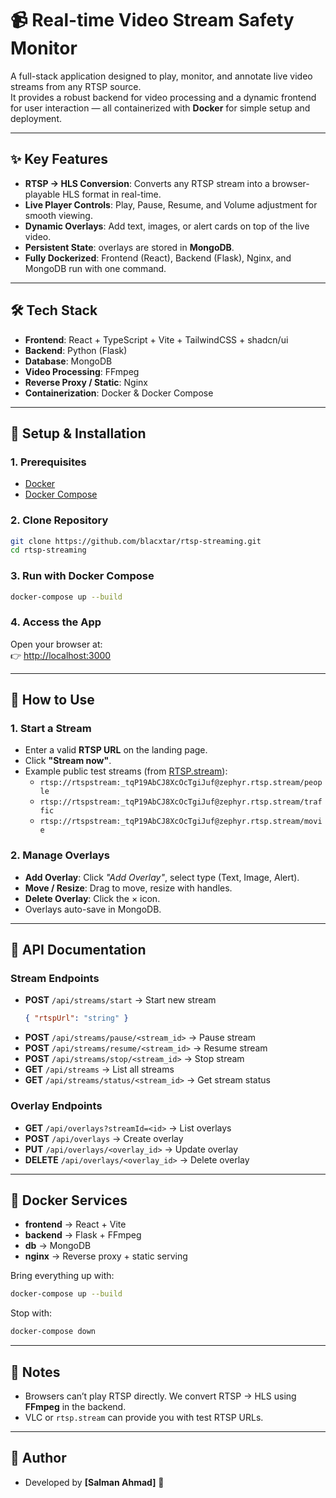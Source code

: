# 📹 Real-time Video Stream Safety Monitor

A full-stack application designed to play, monitor, and annotate live video streams from any RTSP source.  
It provides a robust backend for video processing and a dynamic frontend for user interaction — all containerized with **Docker** for simple setup and deployment.

---

## ✨ Key Features

- **RTSP → HLS Conversion**: Converts any RTSP stream into a browser-playable HLS format in real-time.  
- **Live Player Controls**: Play, Pause, Resume, and Volume adjustment for smooth viewing.  
- **Dynamic Overlays**: Add text, images, or alert cards on top of the live video.  
- **Persistent State**: overlays are stored in **MongoDB**.  
- **Fully Dockerized**: Frontend (React), Backend (Flask), Nginx, and MongoDB run with one command.  

---

## 🛠 Tech Stack

- **Frontend**: React + TypeScript + Vite + TailwindCSS + shadcn/ui  
- **Backend**: Python (Flask)  
- **Database**: MongoDB  
- **Video Processing**: FFmpeg  
- **Reverse Proxy / Static**: Nginx  
- **Containerization**: Docker & Docker Compose  

---

## 🚀 Setup & Installation

### 1. Prerequisites
- [Docker](https://www.docker.com/)  
- [Docker Compose](https://docs.docker.com/compose/)  

### 2. Clone Repository
```bash
git clone https://github.com/blacxtar/rtsp-streaming.git
cd rtsp-streaming
```

### 3. Run with Docker Compose
```bash
docker-compose up --build
```

### 4. Access the App
Open your browser at:  
👉 [http://localhost:3000](http://localhost:3000)

---

## 📖 How to Use

### 1. Start a Stream
- Enter a valid **RTSP URL** on the landing page.  
- Click **"Stream now"**.  
- Example public test streams (from [RTSP.stream](https://rtsp.stream)):  
  - `rtsp://rtspstream:_tqP19AbCJ8XcOcTgiJuf@zephyr.rtsp.stream/people`  
  - `rtsp://rtspstream:_tqP19AbCJ8XcOcTgiJuf@zephyr.rtsp.stream/traffic`  
  - `rtsp://rtspstream:_tqP19AbCJ8XcOcTgiJuf@zephyr.rtsp.stream/movie`  

### 2. Manage Overlays
- **Add Overlay**: Click *"Add Overlay"*, select type (Text, Image, Alert).  
- **Move / Resize**: Drag to move, resize with handles.  
- **Delete Overlay**: Click the × icon.  
- Overlays auto-save in MongoDB.  

---

## 🔌 API Documentation

### Stream Endpoints
- **POST** `/api/streams/start` → Start new stream  
  ```json
  { "rtspUrl": "string" }
  ```
- **POST** `/api/streams/pause/<stream_id>` → Pause stream  
- **POST** `/api/streams/resume/<stream_id>` → Resume stream  
- **POST** `/api/streams/stop/<stream_id>` → Stop stream  
- **GET** `/api/streams` → List all streams  
- **GET** `/api/streams/status/<stream_id>` → Get stream status  

### Overlay Endpoints
- **GET** `/api/overlays?streamId=<id>` → List overlays  
- **POST** `/api/overlays` → Create overlay  
- **PUT** `/api/overlays/<overlay_id>` → Update overlay  
- **DELETE** `/api/overlays/<overlay_id>` → Delete overlay  

---

## 🐳 Docker Services

- **frontend** → React + Vite  
- **backend** → Flask + FFmpeg  
- **db** → MongoDB  
- **nginx** → Reverse proxy + static serving  

Bring everything up with:
```bash
docker-compose up --build
```

Stop with:
```bash
docker-compose down
```

---

## 📌 Notes
- Browsers can’t play RTSP directly. We convert RTSP → HLS using **FFmpeg** in the backend.  
- VLC or `rtsp.stream` can provide you with test RTSP URLs.  
 
---

## 👤 Author
- Developed by **[Salman Ahmad]** 🚀  

